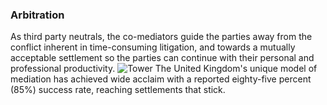 ### Arbitration
As third party neutrals, the co-mediators guide the parties away from the conflict inherent in time-consuming litigation, and towards a mutually acceptable settlement so the parties can continue with their personal and professional productivity. <img src="assets/img/home-tower.jpg" alt="Tower" /> The United Kingdom's unique model of mediation has achieved wide acclaim with a reported eighty-five percent (85%) success rate, reaching settlements that stick.
